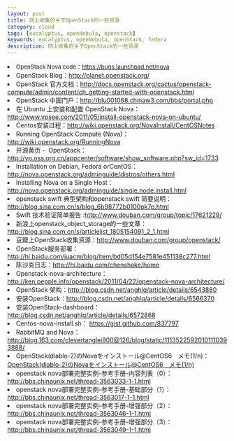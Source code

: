 ```yaml
---
layout: post
title: 网上收集的关于OpenStack的一些资源
category: cloud
tags: [eucalyptus, openNebula, openstack]
keywords: eucalyptus, openNebula, openStack, fedora
description: 网上收集的关于OpenStack的一些资源
---
```


<li>
<span class="Apple-style-span" style="font-size: 13px; font-weight: normal;">OpenStack Nova code：<a href="https://bugs.launchpad.net/nova" target="_blank">https://bugs.launchpad.net/nova</a></span>
</li>
<li>
OpenStack Blog：<a href="http://planet.openstack.org/" target="_blank">http://planet.openstack.org/</a>
</li>
<li>OpenStack 官方文档：<a href="http://docs.openstack.org/cactus/openstack-compute/admin/content/ch_getting-started-with-openstack.html" target="_blank">http://docs.openstack.org/cactus/openstack-compute/admin/content/ch_getting-started-with-openstack.html</a>
</li>
<li>OpenStack 中国门户：<a href="http://blu001068.chinaw3.com/bbs/portal.php" target="_blank">http://blu001068.chinaw3.com/bbs/portal.php</a>
</li>
<li>在 Ubuntu 上安装和配置 OpenStack Nova：<a href="http://www.vpsee.com/2011/05/install-openstack-nova-on-ubuntu/" target="_blank">http://www.vpsee.com/2011/05/install-openstack-nova-on-ubuntu/</a>
</li>
<li>Centos安装过程：<a href="http://wiki.openstack.org/NovaInstall/CentOSNotes" target="_blank">http://wiki.openstack.org/NovaInstall/CentOSNotes</a>
</li>
<li>Running OpenStack Compute (Nova)：<a href="http://wiki.openstack.org/RunningNova" target="_blank">http://wiki.openstack.org/RunningNova</a>
</li>
<li>开源黄页 -  OpenStack：<a href="http://yp.oss.org.cn/appcenter/software/show_software.php?sw_id=1733" target="_blank">http://yp.oss.org.cn/appcenter/software/show_software.php?sw_id=1733</a>
</li>
<li>Installation on Debian, Fedora orCentOS：<a href="http://nova.openstack.org/adminguide/distros/others.html" target="_blank">http://nova.openstack.org/adminguide/distros/others.html</a>
</li>
<li>Installing Nova on a Single Host：<a href="http://nova.openstack.org/adminguide/single.node.install.html" target="_blank">http://nova.openstack.org/adminguide/single.node.install.html</a>
</li>
<li>openstack swift 典型架构和openstack swift 简要说明：<a href="http://blog.sina.com.cn/s/blog_6b98772b0100pk7p.html" target="_blank">http://blog.sina.com.cn/s/blog_6b98772b0100pk7p.html</a>
</li>
<li>Swift 技术验证简单报告 :<a href="http://www.douban.com/group/topic/17621229/" target="_blank">http://www.douban.com/group/topic/17621229/</a>
</li>
<li>新浪上openstack_object_storage的一些文章：<a href="http://blog.sina.com.cn/s/blog_6b98772b0100pk7p.html" target="_blank">http://blog.sina.com.cn/s/articlelist_1805154091_2_1.html</a>
</li>
<li>豆瓣上OpenStack收集资源：<a href="http://www.douban.com/group/openstack/" target="_blank">http://www.douban.com/group/openstack/</a>
</li>
<li>OpenStack服务部署： <a href="http://hi.baidu.com/juacm/blog/item/bd05d154e7581e451138c277.html" target="_blank">http://hi.baidu.com/juacm/blog/item/bd05d154e7581e451138c277.html</a>
</li>
<li>陈沙克日志：<a href="http://hi.baidu.com/chenshake/home" target="_blank">http://hi.baidu.com/chenshake/home</a>
</li>
<li>Openstack-nova-architecture：<a href="http://ken.pepple.info/openstack/2011/04/22/openstack-nova-architecture/" target="_blank">http://ken.pepple.info/openstack/2011/04/22/openstack-nova-architecture/</a>
</li>
<li>OpenStack 架构：<a href="http://blog.csdn.net/anghlq/article/details/6543880" target="_blank">http://blog.csdn.net/anghlq/article/details/6543880</a>
</li>
<li>
安装OpenStack：<a href="http://blog.csdn.net/anghlq/article/details/6566370" target="_blank">http://blog.csdn.net/anghlq/article/details/6566370</a>
</li>
<li>
安装OpenStack-dashboard：<a href="http://blog.csdn.net/anghlq/article/details/6572868" target="_blank">http://blog.csdn.net/anghlq/article/details/6572868</a>
</li>
<li>
Centos-nova-install.sh： <a href="https://gist.github.com/837797" target="_blank">https://gist.github.com/837797</a>
</li>
<li>
RabbitMQ and Nova：<a href="http://blog.163.com/clevertanglei900@126/blog/static/11135225920101110393888/" target="_blank">http://blog.163.com/clevertanglei900@126/blog/static/11135225920101110393888/</a>
</li>
<li>OpenStack(diablo-2)のNovaをインストール@CentOS6　メモ(1/n)：<a href="http://blog.livedoor.jp/techpub/archives/3797358.html" target="_blank">OpenStack(diablo-2)のNovaをインストール@CentOS6　メモ(1/n)</a>
</li>
<li>openstack nova部署完整实例-参考手册-内容列表（0）：<a href="http://bbs.chinaunix.net/thread-3563033-1-1.html" target="_blank">http://bbs.chinaunix.net/thread-3563033-1-1.html</a>
</li>
<li>openstack nova部署完整实例-参考手册-基础部分（1）：<a href="http://bbs.chinaunix.net/thread-3563017-1-1.html" target="_blank">http://bbs.chinaunix.net/thread-3563017-1-1.html</a>
</li>
<li>openstack nova部署完整实例-参考手册-增强部分（2）：<a href="http://bbs.chinaunix.net/thread-3563046-1-1.html" target="_blank">http://bbs.chinaunix.net/thread-3563046-1-1.html</a>
</li>
<li>openstack nova部署完整实例-参考手册-增强部分（3）：<a href="http://bbs.chinaunix.net/thread-3563049-1-1.html" target="_blank">http://bbs.chinaunix.net/thread-3563049-1-1.html</a>
</li>
